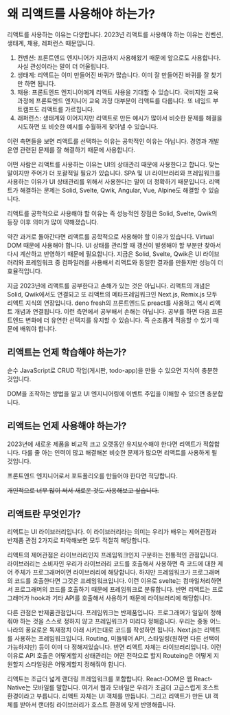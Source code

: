 # 왜 리액트를 사용해야 하는가?

리액트를 사용하는 이유는 다양합니다. 2023년 리액트를 사용해야 하는 이유는 컨벤션, 생태계, 채용, 레퍼런스 때문입니다.

1. 컨벤션: 프론트엔드 엔지니어가 지금까지 사용해왔기 때문에 앞으로도 사용합니다. 사실 관성이라는 말이 더 어울립니다.
2. 생태계: 리액트는 이미 만들어진 바퀴가 많습니다. 이미 잘 만들어진 바퀴를 잘 찾기만 하면 됩니다.
3. 채용: 프론트엔드 엔지니어에게 리액트 사용을 기대할 수 있습니다. 국비지원 교육과정에 프론트엔드 엔지니어 교육 과정 대부분이 리액트를 다룹니다. 또 네임드 부트캠프도 리액트를 가르칩니다.
4. 래퍼런스: 생태계와 이어지지만 리액트로 만든 예시가 많아서 비슷한 문제를 해결을 시도하면 또 비슷한 예시를 수월하게 찾아낼 수 있습니다.

이런 측면들을 보면 리액트를 선택하는 이유는 공학적인 이유는 아닙니다. 경영과 개발 운영 관련된 문제를 잘 해결하기 때문에 사용합니다.

어떤 사람은 리액트를 사용하는 이유는 UI의 상태관리 때문에 사용한다고 합니다. 맞는 말이지만 주어가 더 포괄적일 필요가 있습니다. SPA 및 UI 라이브러리와 프레임워크를 사용하는 이유가 UI 상태관리를 위해서 사용한다는 말이 더 정확하기 때문입니다. 리액트가 해결하는 문제는 Solid, Svelte, Qwik, Angular, Vue, Alpine도 해결할 수 있습니다.

리액트를 공학적으로 사용해야 할 이유는 즉 성능적인 장점은 Solid, Svelte, Qwik의 등장 이후 의미가 많이 약해졌습니다.

약간 과거로 돌아간다면 리액트를 공학적으로 사용해야 할 이유가 있습니다. Virtual DOM 때문에 사용해야 합니다. UI 상태를 관리할 때 갱신이 발생해야 할 부분만 찾아서 다시 계산하고 반영하기 때문에 필요합니다. 지금은 Solid, Svelte, Qwik은 UI 라이브러리와 프레임워크 중 컴파일러를 사용해서 리액트와 동일한 결과를 만들지만 성능이 더 효율적입니다.

지금 2023년에 리액트를 공부한다고 손해가 있는 것은 아닙니다. 리액트의 개념은 Solid, Qwik에서도 연결되고 또 리액트의 메타프레임워크인 Next.js, Remix.js 모두 리액트 지식의 연장입니다. deno fresh의 프론트엔드도 preact를 사용하고 역시 리액트 개념과 연결됩니다. 이런 측면에서 공부해서 손해는 아닙니다. 공부를 하면 다음 프론트엔드 변화에 더 유연한 선택지를 유지할 수 있습니다. 즉 순조롭게 적응할 수 있기 때문에 배워야 합니다.

## 리액트는 언제 학습해야 하는가?

순수 JavaScript로 CRUD 작업(게시판, todo-app)을 만들 수 있으면 지식이 충분한 것입니다.

DOM을 조작하는 방법을 알고 UI 엔지니어링에 이벤트 주입을 이해할 수 있으면 충분합니다.

## 리액트는 언제 사용해야 하는가?

2023년에 새로운 제품을 비교적 크고 오랫동안 유지보수해야 한다면 리액트가 적합합니다. 다룰 줄 아는 인력이 많고 해결해본 비슷한 문제가 많으면 리액트를 사용하게 될 것입니다.

프론트엔드 엔지니어로서 포트폴리오를 만들어야 한다면 적당합니다.

~~개인적으로 너무 많이 써서 새로운 것도 사용해보고 싶습니다.~~

## 리액트란 무엇인가?

리액트는 UI 라이브러리입니다. 이 라이브러리라는 의미는 우리가 배우는 제어관점과 반제품 관점 2가지로 파악해보면 모두 적절히 해당합니다.

리액트의 제어관점은 라이브러리인지 프레임워크인지 구분하는 전통적인 관점입니다. 라이브러리는 소비자인 우리가 라이브러리 코드를 호출해서 사용하면 즉 코드에 대한 제어 주체가 프로그래머이면 라이브러리에 해당합니다. 하지만 프레임워크가 프로그래머의 코드를 호출한다면 그것은 프레임워크입니다. 이런 이유로 svelte는 컴파일처리하면서 프로그래머의 코드를 호출하기 때문에 프레임워크로 분류합니다. 반면 리액트는 프로그래머가 hook과 기타 API를 호출해서 사용하기 때문에 라이브러리에 해당합니다.

다른 관점은 반제품관점입니다. 프레임워크는 반제품입니다. 프로그래머가 일일이 정해줘야 하는 것을 스스로 정하지 않고 프레임워크가 미리다 정해줍니다. 우리는 중동 어느나라의 풍요로운 독재정치 아래 시키는대로 코드를 작성하면 됩니다. Next.js는 리액트를 사용하는 프레임워크입니다. Routing, 미들웨어 API, 스타일링(원하면 다른 선택이 가능하지만) 등이 이미 다 정해져있습니다. 반면 리액트 자체는 라이브러리입니다. 이런 이유로 API 호출은 어떻게할지 상태관리는 어떤 전략으로 할지 Routeing은 어떻게 지원할지 스타일링은 어떻게할지 정해줘야 합니다.

리액트는 조급더 넓게 랜더링 프레임워크를 포함합니다. React-DOM은 웹 React-Native는 모바일를 말합니다. 여기서 웹과 모바일은 우리가 조금더 고급스럽게 호스트 환경이라고 부릅니다. 리액트 자체는 UI 객체를 만듭니다. 그리고 리액트가 만든 UI 객체를 받아서 랜더링 라이브러리가 호스트 환경에 맞게 반영해줍니다.

